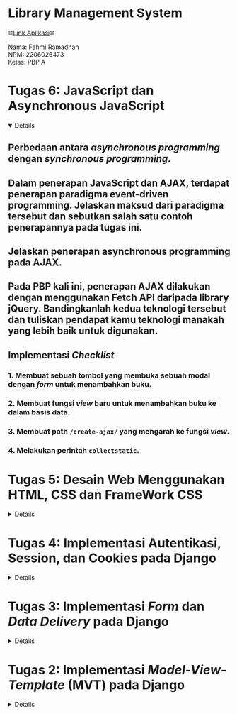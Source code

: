 # Library Management System

🌐[Link Aplikasi](https://youtu.be/dQw4w9WgXcQ?si=4shjklB1tHnOYQMi)🌐

Nama: Fahmi Ramadhan<br>
NPM: 2206026473<br>
Kelas: PBP A<br>

# Tugas 6: JavaScript dan Asynchronous JavaScript

<details open>

## Perbedaan antara _asynchronous programming_ dengan _synchronous programming_.

## Dalam penerapan JavaScript dan AJAX, terdapat penerapan paradigma event-driven programming. Jelaskan maksud dari paradigma tersebut dan sebutkan salah satu contoh penerapannya pada tugas ini.

## Jelaskan penerapan asynchronous programming pada AJAX.

## Pada PBP kali ini, penerapan AJAX dilakukan dengan menggunakan Fetch API daripada library jQuery. Bandingkanlah kedua teknologi tersebut dan tuliskan pendapat kamu teknologi manakah yang lebih baik untuk digunakan.

## Implementasi _Checklist_

### 1. Membuat sebuah tombol yang membuka sebuah modal dengan _form_ untuk menambahkan buku.

### 2. Membuat fungsi _view_ baru untuk menambahkan buku ke dalam basis data.

### 3. Membuat path `/create-ajax/` yang mengarah ke fungsi _view_.

### 4. Melakukan perintah `collectstatic`.

</details>

# Tugas 5: Desain Web Menggunakan HTML, CSS dan FrameWork CSS

<details>

## Manfaat dari setiap _element selector_ dan kapan waktu yang tepat untuk menggunakannya.

- _Universal Selector_ digunakan untuk memilih semua elemen HTML pada halaman. _selector_ ini cocok digunakan ketika ingin _reset style_ atau ketika ingin memberikan _style_ umum pada semua elemen dalam halaman, misalnya mengatur jenis _font_ (`* {}`).

- _Element Selector_ digunakan untuk memilih semua elemen HTML dengan nama elemen tertentu (misalnya, semua `<p>`). _Selector_ ini cocok digunakan ketika ingin memberikan _style_ umum pada semua elemen dengan jenis tertentu. (`p {}`).

- _Class Selector_ digunakan untuk memilih elemen berdasarkan atribut `class` yang diberikan. Dikarenakan beberapa elemen bisa memiliki `class` yang sama dengan elemen lainnya, kita bisa mengelompokkan elemen-elemen tersebut dalam kelas-kelas tertentu. Oleh karena itu, _selector_ ini cocok digunakan ketika ingin memberikan _style_ pada kelompok elemen dengan class tertentu yang sama (`.nama-class {}`).

- _ID Selector_ digunakan untuk memilih elemen berdasarkan atribut `id` yang diberikan. Berbeda dengan `class`, atribut `id` bersifat unik untuk setiap elemen dalam satu file `html`. Oleh karena itu, _selector_ ini cocok digunakan ketika ingin memberikan _style_ atau manipulasi spesifik pada elemen tertentu dengan ID yang unik (`.value-id {}`).

- _Descendant Selector_ digunakan untuk memilih elemen dalam hierarki tertentu. _Selector_ ini cocok digunakan ketika ingin memberikan _style_ pada semua elemen tertentu yang berada di dalam elemen tertentu, misalnya semua elemen `<li>` dalam elemen `<ul>` (`ul li {}`). 

- _Adjacent Selector_ digunakan untuk memilih suatu elemen yang bersebelahan dalam tingkat hierarki yang sama. _Selector_ ini cocok digunakan ketika ingin memberikan _style_ suatu elemen yang tepat didahului oleh suatu elemen tertentu, misalnya elemen `<p>` yang tepat setelah elemen `<h1>` (`h1 + p {}`).

- _Direct-Descendant Selector_ digunakan untuk memilih suatu elemen yang berada dalam elemen tertentu dan hanya berbeda satu tingkat hierarki. _Selector_ ini cocok digunakan ketika ingin memberikan _style_ misalnya pada elemen `<li>` yang berada satu tingkat di dalam elemen `<ul>` (`ul > li {}`).

- _Attribute Selector_ digunakan untuk memilih semua elemen yang atributnya diset memiliki nilai yang sama. Selector_ ini cocok digunakan ketika ingin memberikan _style_ misalnya pada elemen `input` yang atribut `type`-nya diset ke `"text"` (`input[type="text"] {}`).

## Penjelasan HTML5 Tag

- `<nav>`: Tag ini adalah sebuah _semantic tag_ yang digunakan untuk menentukan bagian navigasi pada halaman web yang biasanya terdapat pada bagian atas halaman web dan berisikan tautan menuju halaman lain pada web tersebut.
- `<table>`, `<tr>`, `<th>`, dan `<td>`: Tag ini digunakan untuk membuat tabel dan mengatur elemen-elemen dalam tabel. `<tr>` untuk _table row_, `<th>` untuk _table header_, dan `<td>` untuk _table data_.
- `<title>`: Tag ini digunakan untuk menentukan judul halaman web yang akan ditampilkan pada _tab_ judul _browser_.
- `<a>`: Tag ini digunakan untuk membuat tautan atau _hyperlink_ ke halaman web atau sumber daya lainnya. Tag ini memiliki atribut paling penting yaitu `href` yang digunakan untuk menentukan alamat URL yang akan dituju saat tautan diklik.
- `<div>`: Tag ini adalah sebuah _semantic tag_ yang digunakan untuk mengelompokkan dan mengatur elemen-elemen HTML menjadi blok-blok konten. ini adalah elemen "divisi" yang umum digunakan untuk membuat wadah yang dapat diatur dan diberi _style_ dengan CSS.

## Perbedaan antara _margin_ dan _padding_

### 1. _Margin_
- _Margin_ adalah area di luar batas elemen HTML yang memisahkan elemen tersebut dari elemen-elemen lain di sekitarnya.
- Ketika mengatur _margin_ suatu elemen, jarak antara elemen tersebut dengan elemen-elemen lain di sekitarnya akan berubah.

### 2. _Padding_
- _Padding_ adalah area yang terletak di dalam elemen, di antara batas elemen dan kontennya sendiri.
- Ketika mengatur padding suatu elemen, yang diubah adalah seberapa jauh konten elemen tersebut dari batas elemen tersebut, sehingga tidak memengaruhi elemen-elemen lain di sekitarnya.

## Perbedaan antara _framework_ CSS Tailwind dan Bootstrap. Kapan sebaiknya kita menggunakan Bootstrap daripada Tailwind, dan sebaliknya?

### 1. Tailwind CSS
- Tailwind CSS mengikuti pendekatan "_utility-first_", yang berarti _framework_ ini memberikan sejumlah besar kelas utilitas yang dapat ditambahkan langsung ke elemen HTML untuk merancang tampilan.
- Tailwind CSS memiliki _file_ CSS yang lebih kecil sedikit dibandingkan Bootstrap serta hanya akan memuat kelas-kelas utilitas yang ada.
- Tailwind CSS memberikan fleksibilitas dan adaptabilitas yang tinggi terhadap proyek.
- Tailwind CSS memerlukan pengetahuan CSS yang lebih dalam karena kita akan bekerja dengan banyak kelas utilitas untuk merancang tampilan.

### 2. Bootstrap
- Bootstrap memiliki desain yang lebih "_opinionated_". Ini berarti bahwa Bootstrap memiliki komponen-komponen yang telah dirancang dan ditata dengan baik, sehingga memungkinkan kita untuk membangun tampilan dengan cepat tanpa banyak penyesuaian.
- Bootstrap cenderung memiliki ukuran _file_ yang lebih besar karena menyediakan banyak komponen dan _style_ yang sudah jadi.
- Bootstrap sering kali menghasilkan tampilan yang lebih konsisten di seluruh proyek karena menggunakan komponen yang telah didefinisikan.
- Bootstrap lebih mudah dipelajari oleh pemula atau mereka yang tidak memiliki pengetahuan CSS yang mendalam karena komponen-komponennya telah dirancang dan ditata dengan baik.

Kita dapat menggunakan Bootstrap ketika kita ingin membuat tampilan dengan cepat dan mudah, terutama jika kita tidak memiliki banyak pengalaman dalam desain tampilan atau CSS. Sementara itu, kita dapat menggunakan Tailwind CSS ketika kita ingin membuat tampilan dengan mudah dan cepat tetapi juga masih fleksibel sehingga desain tidak monoton.

## Implementasi _Checklist_

### Kustomisasi desain pada template HTML yang telah dibuat pada Tugas 4 dengan menggunakan CSS _framework_ Tailwind

Pertama-tama, saya menambahkan `<script src="https://cdn.tailwindcss.com"></script>` pada `base.html` agar dapat menggunakan Tailwind CSS. Kemudian, saya menambahkan atribut `class="bg-blue-100"` pada elemen _body_ di `base.html` agar semua halaman memiliki warna latar belakang yang sama.

### 1. Kustomisasi halaman `login`, `register`, dan `add_book`

#### a. Halaman `login`

- Memindahkan konten halaman login ke tengah halaman.
```html
<div class="flex justify-center items-center h-screen">
```
- Menambahkan background, padding, rounded corner, dan box shadow serta mengatur lebarnya menjadi full untuk layar kecil, 1/2 untuk layar medium, dan 1/3 untuk layar besar.
```html
<div class = "login bg-blue-50 p-8 rounded shadow-md w-full md:w-1/2 lg:w-1/3">
```
- Mengatur header "Login" agar memiliki font size 2xl, bold weight, serta menambahkan bottom margin.
```html
<h1 class="text-2xl font-bold mb-4">Login</h1>
```
- Pada _form_, saya mengubah tabel menjadi beberapa elemen `div` untuk _field_ _username_ dan _password_ serta tombol _login_ serta mengatur _style_-nya seperti berikut.
```html
<form method="POST" action="">
    {% csrf_token %}
    <div class="mb-4">
        <label class="block font-bold mb-2" for="username">
            Username:
        </label>
        <input type="text" name="username" placeholder="Username" class="form-control w-full" id="username">
    </div>
    <div class="mb-4">
        <label class="block font-bold mb-2" for="password">
            Password:
        </label>
        <input type="password" name="password" placeholder="Password" class="form-control w-full" id="password">
    </div>
    <div class="flex justify-end">
        <button class="bg-blue-500 hover:bg-blue-700 text-white font-bold py-2 px-4 rounded" type="submit">
            Login
        </button>
    </div>
</form>
```
- Menambahkan margin top pada daftar _messages_ dan pada teks "Don't have an account yet?" serta "Register Now"
```html
{% if messages %}
    <ul class="mt-4">
        {% for message in messages %}
            <li>{{ message }}</li>
        {% endfor %}
    </ul>
{% endif %}     
    
<p class="mt-4">Don't have an account yet? <a href="{% url 'main:register' %}" class="text-blue-500">Register Now</a></p>
```

#### b. Halaman `Register`

- Sama seperti halaman _login_, saya memindahkan konten halaman register ke tengah halaman.
```html
<div class="flex justify-center items-center h-screen">
```
- Menambahkan background, padding, rounded corner, dan box shadow serta mengatur lebarnya menjadi full untuk layar kecil dan 1/2 untuk layar medium atau lebih besar.
```html
<div class = "register bg-blue-50 p-8 rounded shadow-md w-full md:w-1/2">
```
- Mengatur header "Register" agar memiliki font size 2xl, bold weight, serta menambahkan bottom margin.
```html
<h1 class="text-2xl font-bold mb-4">Register</h1>
```
- Mengubah _form_ dan menambahkan _style_ menjadi seperti berikut:
```html
<form method="POST" >  
    {% csrf_token %}  
    <table class="w-full mb-4">  
        {{ form.as_table }}
    </table>
    <div class="flex justify-end">
        <button class="bg-blue-500 hover:bg-blue-700 text-white font-bold py-2 px-4 rounded" type="submit">
            Register
        </button>
    </div>
</form>
```
- Menambahkan margin top pada daftar _messages_ seperti pada halaman _login_.

#### c. Halaman `add_book`

- Masih sama seperti sebelumnya, saya memindahkan konten halaman add_book ke tengah halaman.
```html
<div class="flex justify-center items-center h-screen">
```
- Menambahkan background, padding, rounded corner, dan box shadow serta mengatur lebarnya menjadi full untuk layar kecil dan 1/3 untuk layar medium atau lebih besar.
```html
<div class = "add_book bg-blue-50 p-8 rounded shadow-md w-full md:w-1/3">
```
- Mengatur header "Add New Book" agar memiliki font size 2xl, bold weight, serta menambahkan bottom margin.
```html
<h1 class="text-2xl font-bold mb-4">Add New Book</h1>
```
- Mengubah _form_ dan menambahkan _style_ menjadi seperti berikut:
```html
<form method="POST">
    {% csrf_token %}
    <table class="w-full mb-4">
        {{ form.as_table }}
    </table>
    <div class="flex justify-end">
        <button class="bg-blue-500 hover:bg-blue-700 text-white font-bold py-2 px-4 rounded" type="submit">
            Add Book
        </button>
    </div>
</form>
```

### 2. Kustomisasi halaman daftar buku

- Membuat _fixed header_ yang berisikan nama aplikasi dan tombol untuk menambahkan buku.
```html
<header class="bg-blue-500 shadow fixed w-full z-10">
    <div class="max-w-7xl mx-auto px-4 sm:px-6 lg:px-8">
        <div class="flex justify-between h-16">
            <div class="flex-shrink-0 flex items-center">
                <h1 class="text-white font-bold text-2xl">{{ app_name }}</h1>
            </div>
            <div class="flex items-center justify-end">
                <a href="{% url 'main:add_book' %}">
                    <button class="bg-blue-100 hover:bg-blue-700 hover:text-white text-blue-500 font-bold py-2 px-4 rounded">
                        Add New Book
                    </button>
                </a>
            </div>
        </div>
    </div>
</header>
```
- Membungkus isi konten halaman dalam container dan mengaturnya agar berada di tengah halaman.
```html
<div class="flex justify-center">
    <div class="container mt-20">
        ...
    </div>
</div>
```
- Memindahkan tombol _log out_ agar berada di samping nama _user_ yang sedang _login_ serta memberikannya _style_ dan juga memindahkan informasi sesi _login_ terakhir ke bagian atas.
```html
<div class="flex mt-4">
    <h5 class="mt-1 mr-2">logged in as: <span class="font-bold">{{name}}</span></h5>
    <a href="{% url 'main:logout' %}">
        <button class="bg-red-500 hover:bg-red-700 text-white font-bold py-1 px-4 rounded" type="submit">
            Logout
        </button>
    </a>
</div>

<h5 class="mt-2">Last login session: {{ last_login }}</h5>
```
- Menambahkan blok `{% if books|length != 0  %}` sebelum menampilkan total buku dan tabel agar ketika tidak ada buku, _header_ tabel tidak ditampilkan. Kemudian, ditambahkan pesan tidak ada buku pada blok `else`-nya.
- Menambahkan `class="px-4 py-2 font-bold border-t border-b border-blue-500"` pada setiap _header_ tabel.
- Menambahkan `class="px-4 py-2 border-b border-blue-500 {% if forloop.last %}text-blue-500{% endif %}"` untuk setiap informasi buku pada tabel. Teks akan berwarna biru jika itu buku tersebut merupakan buku paling terakhir dalam daftar buku **(BONUS)**.
- Menambahkan atribut `title` pada tombol-tombol untuk _increment_ buku, _decrement_ buku, dan _remove_ buku sebagai _tooltip_ yang akan muncul ketika tombol di-_hover_.

</details>

# Tugas 4: Implementasi Autentikasi, Session, dan Cookies pada Django

<details>

## Apa itu Django `UserCreationForm` dan apa kelebihan dan kekurangannya?

`UserCreationForm` adalah salah satu form yang disediakan oleh _framework_ Django untuk mempermudah proses pembuatan _user_ dalam aplikasi web. Dengan adanya hal tersebut, kita tidak perlu susah-susah menulis kode dari awal untuk membuat _form_ dan validasi inputnya sehingga kita dapat menghemat waktu. Namun, `UserCreationForm` juga memiliki kekurangan karena bentuknya yang sederhana. Jika kita ingin menambahkan fitur yang kompleks, misalnya konfirmasi email atau CAPTCHA, kita harus menulis kode sendiri. 

## Apa perbedaan autentikasi dan otorisasi dalam konteks Django dan mengapa keduanya penting?

Autentikasi adalah proses untuk memverifikasi identitas pengguna yang mengakses suatu aplikasi, misalnya proses login dalam aplikasi web. Pada Django, terdapat method `authenticate` yang digunakan untuk mengautentikasi _username_ dengan _password_-nya. Sementara itu, otorisasi adalah proses untuk memverifikasi apakah pengguna yang sudah terautentikasi memiliki akses pada suatu fitur dalam aplikasi web tersebut. Misalnya, pada scele, pengguna terautentikasi yang memiliki role dosen memiliki hak akses yang berbeda dengan pengguna terautentikasi yang memiliki role mahasiswa.

Autentikasi dan otorisasi merupakan hal penting untuk diimplementasikan pada suatu aplikasi web. Dengan menggabungkan keduanya, kita bisa membuat aplikasi web yang aman dengan kontrol yang tepat atas siapa saja yang dapat melakukan hal tertentu.

## Apa itu _cookies_ dalam konteks aplikasi web dan bagaimana Django menggunakan cookies untuk mengelola data sesi pengguna?

_Cookies_ adalah sebuah potongan kecil dari data yang disimpan di sisi klien, yaitu _web browser_ dari pengguna, agar data tersebut dapat digunakan kembali dalam _request_ selanjutnya. _Cookies_ biasa digunakan dalam menyimpan token autentikasi, melacak aktivitas pengguna, dan menyimpan preferensi pengguna. _Cookies_ akan dihapus secara otomatis jika sudah mencapai waktu kedaluwarsanya. 

Django memiliki dukungan bawaan untuk mengelola data sesi pengguna. Django menyediakan API untuk membaca nilai _cookies_ dari HTTP _request_ yang diterima _browser_ pengguna dan kita bisa mengakses _value_ dari _dictionary_ `request.COOKIES`. Untuk mengatur atau membuat _cookies_ baru, kita bisa menggunakan `response.set_cookie()`. Kemudian, untuk penghapusan _cookies_ bisa menggunakan `response.delete_cookie()` 

## Apakah penggunaan cookies aman secara _default_ dalam pengembangan web atau apakah ada risiko potensial yang harus diwaspadai?

_Cookies_ bersifat aman karena ia hanya menyimpan data, bukan kode program, tidak dapat membaca atau menghapus data pada komputer pengguna. Namun, jika _cookies_ tidak diatur dengan baik, misalnya terdapat informasi personal di dalamnya, ada risiko data tersebut dicuri oleh suatu _script_, bukan _cookies_-nya yang mencuri.

## Implementasi _Checklist_

### 1. Mengimplementasikan fungsi registrasi, login, dan logout untuk memungkinkan pengguna untuk mengakses aplikasi sebelumnya dengan lancar.

Pertama-tama, saya membuka file `views.py` pada subdirektori `main` lalu mengimport _method-method_ yang dibutuhkan dan menambahkan fungsi `register`, `login`, dan `logout` berikut:

```python
def register(request):
    form = UserCreationForm()

    if request.method == "POST":
        form = UserCreationForm(request.POST)
        if form.is_valid():
            form.save()
            messages.success(request, 'Your account has been successfully created!')
            return redirect('main:login')
    context = {'form':form}
    return render(request, 'register.html', context)

def login_user(request):
    if request.method == 'POST':
        username = request.POST.get('username')
        password = request.POST.get('password')
        user = authenticate(request, username=username, password=password)
        if user is not None:
            login(request, user)
            return redirect('main:show_main')
        else:
            messages.info(request, 'Sorry, incorrect username or password. Please try again.')
    context = {}
    return render(request, 'login.html', context)

def logout_user(request):
    logout(request)
    return redirect('main:login')
```

Setelah itu, pada direktori `main/templates`, saya membuat berkas `register.html` dan `login.html` yang meng-_extends_ `base.html`.

1. `register.html`
```html
{% extends 'base.html' %}

{% block meta %}
    <title>Register</title>
{% endblock meta %}

{% block content %}  

<div class = "login">
    
    <h1>Register</h1>  

        <form method="POST" >  
            {% csrf_token %}  
            <table>  
                {{ form.as_table }}  
                <tr>  
                    <td></td>
                    <td><input type="submit" name="submit" value="Daftar"/></td>  
                </tr>  
            </table>  
        </form>

    {% if messages %}  
        <ul>   
            {% for message in messages %}  
                <li>{{ message }}</li>  
                {% endfor %}  
        </ul>   
    {% endif %}

</div>  

{% endblock content %}
```

2. `login.html`
```html
{% extends 'base.html' %}

{% block meta %}
    <title>Login</title>
{% endblock meta %}

{% block content %}

<div class = "login">

    <h1>Login</h1>

    <form method="POST" action="">
        {% csrf_token %}
        <table>
            <tr>
                <td>Username: </td>
                <td><input type="text" name="username" placeholder="Username" class="form-control"></td>
            </tr>
                    
            <tr>
                <td>Password: </td>
                <td><input type="password" name="password" placeholder="Password" class="form-control"></td>
            </tr>

            <tr>
                <td></td>
                <td><input class="btn login_btn" type="submit" value="Login"></td>
            </tr>
        </table>
    </form>

    {% if messages %}
        <ul>
            {% for message in messages %}
                <li>{{ message }}</li>
            {% endfor %}
        </ul>
    {% endif %}     
        
    Don't have an account yet? <a href="{% url 'main:register' %}">Register Now</a>

</div>

{% endblock content %}
```

Selanjutnya, saya menambahkan _path_ url ke dalam `urlpatterns` pada `urls.py` di subdirektori `main` untuk mengakses fungsi `register`, `login`, dan `logout` tadi.

```python
urlpatterns = [
    ...
    path('register/', register, name='register'),
    path('login/', login_user, name='login'),
    path('logout/', logout_user, name='logout'),
]
```

Kemudian, saya melakukan restriksi akses halaman main agar hanya bisa diakses oleh pengguna yang sudah login (terautentikasi) dengan menambahkan kode `@login_required(login_url='/login')` di atas fungsi `show_main`

### 2. Membuat dua akun pengguna dengan masing-masing tiga _dummy_ data menggunakan model yang telah dibuat pada aplikasi sebelumnya untuk setiap akun di lokal.

Saat ini, kedua akun tersebut akan terhubung ke data yang sama. Oleh karena itu, selanjutnya saya akan menghubungkan model `Item` dengan `User` agar masing-masing _user_ hanya melihat item-item yang telah ia buat sendiri. 

### 3. Menghubungkan model `Item` dengan `User`.

Untuk menghubungkan model `Item` dengan `User`, saya menambahkan _field_ baru bernama `user` pada model.

```python
from django.contrib.auth.models import User

class Item(models.Model):
    user = models.ForeignKey(User, on_delete=models.CASCADE)
    ...
```

Selanjutnya, saya mengubah fungsi `show_main` dan `add_book` pada `views.py` menjadi sebagai berikut:

```python
...
def show_main(request):
    books = Item.objects.filter(user=request.user)
    ...
    context = {
        ...
        'name': request.user.username,
        ...
    }
    ...

def add_book(request):
    form = ItemForm(request.POST or None)

    if form.is_valid() and request.method == "POST":
        item = form.save(commit=False)
        item.user = request.user
        item.save()
        return HttpResponseRedirect(reverse('main:show_main'))
    ...
```

Karena terdapat perubahan pada _models_, saya perlu melakukan migrasi dengan menjalankan `python manage.py makemigrations` lalu `python manage.py migrate`.

### 4. Menampilkan detail informasi pengguna yang sedang _logged in_ seperti _username_ dan menerapkan `cookies` seperti `last login` pada halaman utama aplikasi.

Pada tahap ini, saya menerapkan _cookies_ yang bernama `last_login` untuk melihat kapan terakhir kali suatu _user_ melakukan _login_. Untuk itu, saya mengubah fungsi `login_user` agar men-_set_ _cookies_ dengan _key_ `last_login` dengan _value_ waktu sekarang. Selain itu, saya juga mengubah fungsi `logout_user` agar menghapus _cookies_ dengan _key_ `last_login` saat _user_ melakukan _logout_.

```python
def login_user(request):
    if request.method == 'POST':
        username = request.POST.get('username')
        password = request.POST.get('password')
        user = authenticate(request, username=username, password=password)
        if user is not None:
            login(request, user)
            response = HttpResponseRedirect(reverse("main:show_main")) 
            response.set_cookie('last_login', str(datetime.datetime.now()))
            return response
        else:
            messages.info(request, 'Sorry, incorrect username or password. Please try again.')
    context = {}
    return render(request, 'login.html', context)

def logout_user(request):
    logout(request)
    response = HttpResponseRedirect(reverse('main:login'))
    response.delete_cookie('last_login')
    return response
```

Kemudian, untuk menampilkan data _last login_ ke halaman _main_, saya menambahkan sebuah data pada _dictionary_ `context` di fungsi `show_main` dan menambahkan sebaris kode pada `main.html`

```python
context = {
    ...
    'last_login': request.COOKIES['last_login'],
}
```

```html
...
<h5>Sesi terakhir login: {{ last_login }}</h5>
...
```

## BONUS

Saya menambahkan fungsi `add_book_amount`, `dec_book_amount`, dan `remove_book` pada `views.py`.

```python
def remove_book(request, book_id):
    if request.method == 'POST' and 'Remove' in request.POST:
        book = Item.objects.get(id=book_id)
        book.delete()
    return HttpResponseRedirect(reverse('main:show_main'))

def add_book_amount(request, book_id):
    if request.method == 'POST' and 'Increment' in request.POST:
        book = Item.objects.get(id=book_id)
        book.amount += 1
        book.save()
    return HttpResponseRedirect(reverse('main:show_main'))

def dec_book_amount(request, book_id):
    if request.method == 'POST' and 'Decrement' in request.POST:
        book = Item.objects.get(id=book_id)
        book.amount -= 1
        book.save()
    return HttpResponseRedirect(reverse('main:show_main'))
```

Selanjutnya, saya menambahkan _path_ url ke dalam `urlpatterns` pada `urls.py` di subdirektori `main` untuk mengakses fungsi-fungsi tersebut.

```python
urlpatterns = [
    ...
    path('add_book_amount/<int:book_id>/', add_book_amount, name='add_book_amount'),
    path('dec_book_amount/<int:book_id>/', dec_book_amount, name='dec_book_amount'),
    path('remove_book/<int:book_id>/', remove_book, name='remove_book'),
]
```

Kemudian, saya menambahkan tombol pada tabel di `main.html` untuk melakukan fungsi-fungsi di atas.

```html
<table>
    <tr>
        ...
        <th colspan="3">Actions</th>
    </tr>

    {% for book in books %}
        <tr>
            ...
            <td>
                <form action="{% url 'main:add_book_amount' book.id %}" method="post">
                    {% csrf_token %}
                    <button type="submit" name="Increment">➕</button>
                </form>
            </td>
            <td>
                <form action="{% url 'main:dec_book_amount' book.id %}" method="post">
                    {% csrf_token %}
                    <button type="submit" name="Decrement">➖</button>
                </form>
            </td>
            <td>
                <form action="{% url 'main:remove_book' book.id %}" method="post">
                    {% csrf_token %}
                    <button type="submit" name="Remove">❌</button>
                </form>
            </td>
        </tr>
    {% endfor %}
</table>
```

</details>

# Tugas 3: Implementasi _Form_ dan _Data Delivery_ pada Django

<details>

## Perbedaan _form_ `POST` dan _form_ `GET` dalam Django

`POST` dan `GET` adalah dua metode HTTP yang digunakan saat berurusan dengan _form_. Berikut adalah perbedaannya.

### 1. POST
* Data _form_ dikemas oleh _browser_, di-_encode_ untuk pengiriman, dan kemudian dikirim ke _server_.
* Digunakan untuk _request_ yang dapat mengubah status sistem, seperti mengubah _database_
* Lebih aman untuk data sensitif seperti _password_ karena data tidak terlihat dalam URL dan tidak muncul dalam _browser history_ atau _server log_ dalam bentuk _plain text_.
* Cocok untuk mengirim data besar atau data biner seperti gambar, serta untuk formulir administrasi dengan perlindungan tambahan seperti CSRF (_Cross-site Request Forgery_) _protection_.

### 2. GET
* Data yang dikirimkan dikemas sebagai _string_ dan dijadikan bagian dari URL yang dikirimkan ke _server_.
* Digunakan untuk _request_ yang tidak memengaruhi status sistem.
* Data muncul dalam URL, yang berarti dapat terlihat dalam _browser history_ dan _server log_ sehingga kurang aman untuk data sensitif.
* Cocok untuk formulir pencarian web karena URL yang dihasilkan dapat dengan mudah di-_bookmark_, dibagikan, atau di-_resubmit_.

Sumber: https://docs.djangoproject.com/en/4.2/topics/forms/

## Perbedaan XML, JSON, dan HTML dalam konteks pengiriman data

### 1. XML (eXtensible Markup Language)
* XML adalah sebuah _markup language_ yang dirancang untuk menyimpan dan mengantarkan data yang mudah dibaca oleh manusia.
* XML menggunakan _tag-tag_ yang mendefinisikan struktur data dalam dokumen.

### 2. JSON (JavaScript Object Notation)
* JSON adalah sebuah format yang digunakan untuk menyimpan, membaca, dan menukar informasi dari _web server_ yang mudah dibaca oleh manusia.
* JSON menggunakan _key-value pairs_ untuk merepresentasikan data seperti object pada JavaScript.
* JSON biasanya lebih efisien dalam hal ukuran file dibandingkan dengan XML.

### 3. HTML (HyperText Markup Language)
* HTML adalah sebuah sebuah _markup language_ yang digunakan untuk mengatur tampilan dan struktur konten di halaman web.
* HTML mengandung _tag-tag_ bawaan untuk mengatur elemen-elemen halaman web dan biasanya memiliki atribut yang digunakan untuk menambahkan informasi tambahan mengenai elemen tersebut.

Jadi, perbedaan mendasar antara ketiganya adalah XML dan JSON digunakan untuk menyimpan dan mengirimkan data sedangkan HTML digunakan untuk mengatur tampilan halaman web.

## Mengapa JSON sering digunakan dalam pertukaran data antara aplikasi web modern?

* JSON mudah untuk dipahami oleh manusia karena menggunakan format _key-value pairs_ yang bentuknya sering ditemui di banyak bahasa pemrograman dibandingkan dengan XML yang menggunakan _tag_.
* JSON didukung oleh sebagian besar bahasa pemrograman modern sehingga data dalam format JSON dapat dengan mudah diolah dan dimanipulasi di berbagai _platform_. _Browser_ modern memiliki dukungan bawaan untuk melakukan _parsing_ dan konversi data JSON menjadi _object_ JavaScript.
* JSON memiliki format yang lebih ringan dibandingkan XML karena ukurannya yang lebih kecil, struktur yang lebih simpel, tidak adanya informasi yang redundan, seperti _closing tag_ atau _namespace_ sehingga mengurangi _bandwidth_ dan waktu pemrosesan yang dibutuhkan untuk transfer dan manipulasi data.

## Implementasi _Checklist_

### 1. Membuat input `form` untuk menambahkan objek model

Sebelum membuat _form_, saya membuat kerangka _views_ terlebih dahulu agar kode lebih terstruktur dan nantinya akan memudahkan saya untuk memastikan konsistensi desain dan memperkecil kemungkinan redundansi kode. Untuk itu, saya membuat berkas baru bernama `base.html` pada _folder_ `templates` di _root folder_ dan menjadikannya sebagai _template_ dasar dengan menyesuaikan isi `TEMPLATES` pada `settings.py`. Kemudian, saya mengubah `main.html` agar meng-_extends_ `base.html` dan _tag-tag_ html ada di dalam _block content_

Selanjutnya, saya membuat berkas `forms.py` pada direktori `main` untuk membuat struktur _form_ penambahan buku baru.

``` python
from django.forms import ModelForm
from main.models import Item

class ItemForm(ModelForm):
    class Meta:
        model = Item
        fields = ["name", "author", "category", "amount", "description"]
```

Kemudian, saya membuat fungsi `add_book` yang menerima parameter `request` pada `views.py` untuk menerima data buku baru, menyimpannya ke _database_, dan kembali ke halaman utama setelah berhasil menyimpan.

```python
def add_book(request):
    form = ItemForm(request.POST or None)

    if form.is_valid() and request.method == "POST":
        form.save()
        return HttpResponseRedirect(reverse('main:show_main'))
    
    context = {'form': form}
    return render(request, "add_book.html", context)
```

Setelah fungsi dibuat, saya menambahkan _path url_ ke dalam `urlpatterns` pada `urls.py` di `main` untuk mengakses fungsi tersebut.

```python
urlpatterns = [
    ...
    path('add_book', add_book, name='add_book'),
    ...
]
```

Kemudian, saya membuat berkas `add_book.html` pada direktori `main/templates` yang berisi _fields_ `form` untuk menambahkan data buku baru dan tombol _submit_ untuk mengirimkan _request_ ke fungsi `add_book(request)`.

```html
{% extends 'base.html' %} 

{% block content %}
<h1>Add New Book</h1>

<form method="POST">
    {% csrf_token %}
    <table>
        {{ form.as_table }}
        <tr>
            <td></td>
            <td>
                <input type="submit" value="Add Book"/>
            </td>
        </tr>
    </table>
</form>

{% endblock %}
```

### 2. Menambahkan lima fungsi `views` untuk melihat objek yang sudah ditambahkan dalam format HTML, XML, JSON, XML _by_ ID, dan JSON _by_ ID

#### a. Fungsi untuk melihat objek dalam format HTML

Saya menambahkan `books` yang berisi semua _object Item_ dari _database_ dan `total_books` **(BONUS)** ke dalam `context` pada fungsi `show_main` untuk ditampilkan di halaman utama.

```python
def show_main(request):
    books = Item.objects.all()
    total_books = 0
    for book in books:
        total_books += book.amount

    context = {
        'app_name': 'Library Management System',
        'student_name': 'Fahmi Ramadhan',
        'class': 'PBP A',
        'books': books,
        'total_books': total_books,
    }

    return render(request, "main.html", context)
```

Selanjutnya, saya menambahkan kode pada `main.html` untuk menampilkan jumlah buku yang ada **(BONUS)**, informasi setiap buku dalam bentuk tabel, serta tombol 'Add New Book' yang akan _redirect_ ke `add_book.html`.

```html
{% block content %}
    ...

    <h3>There are currently {{total_books}} books with {{books|length}} book titles stored in the system</h3>

    <table>
        <tr>
            <th>Name</th>
            <th>Author</th>
            <th>Category</th>
            <th>Amount</th>
            <th>Description</th>
        </tr>

        {% for book in books %}
            <tr>
                <td>{{book.name}}</td>
                <td>{{book.author}}</td>
                <td>{{book.category}}</td>
                <td>{{book.amount}}</td>
                <td>{{book.description}}</td>
            </tr>
        {% endfor %}
    </table>

    <br />

    <a href="{% url 'main:add_book' %}">
        <button>
            Add New Book
        </button>
    </a>

{% endblock content %}
```

#### b. Fungsi untuk melihat objek dalam format XML, JSON, XML _by_ ID, dan JSON _by_ ID

```python
def show_xml(request):
    data = Item.objects.all()
    return HttpResponse(serializers.serialize('xml', data), content_type="application/xml")

def show_json(request):
    data = Item.objects.all()
    return HttpResponse(serializers.serialize('json', data), content_type="application/json")

def show_xml_by_id(request, id):
    data = Item.objects.filter(pk=id)
    return HttpResponse(serializers.serialize("xml", data), content_type="application/xml")

def show_json_by_id(request, id):
    data = Item.objects.filter(pk=id)
    return HttpResponse(serializers.serialize("json", data), content_type="application/json")
```

### 3. Membuat routing URL untuk masing-masing `views`

Untuk membuat routing URL, saya membuka `urls.py` pada direktori `main`, kemudian meng-_import_ fungsi-fungsi `views` dan menambahkannya ke dalam `urlpatterns`.

```python
from django.urls import path
from main.views import show_main, add_book, show_xml, show_json, show_xml_by_id, show_json_by_id

app_name = 'main'

urlpatterns = [
    path('', show_main, name='show_main'),
    path('add_book', add_book, name='add_book'),
    path('xml/', show_xml, name='show_xml'),
    path('json/', show_json, name='show_json'),
    path('xml/<int:id>/', show_xml_by_id, name='show_xml_by_id'),
    path('json/<int:id>/', show_json_by_id, name='show_json_by_id'),
]
```

### 4. Mengakses kelima URL di poin 2 menggunakan Postman

![HTML](Images/objectInHTML.png)
![XML](Images/objectInXML.png)
![JSON](Images/objectInJSON.png)
![XML By ID](Images/objectInXMLByID.png)
![JSON By ID](Images/objectInJSONByID.png)

### 5. Melakukan `add`-`commit`-`push` ke GitHub

Sebelum melakukan `add`-`commit`-`push`, saya membuat dan beralih ke _branch_ baru bernama `dev` dengan menggunakan perintah `git checkout -b dev`. Kemudian, saya baru melakukan `add`, `commit`, serta `push` menggunakan `git push origin dev`.

</details>

# Tugas 2: Implementasi _Model-View-Template_ (MVT) pada Django

<details>

## Implementasi _Checklist_

### 1. Membuat sebuah proyek Django baru.
Pertama-tama, saya membuat repositori GitHub baru bernama `library-app` dengan visibilitas _public_.
Setelah itu, saya membuat direktori lokal baru bernama `library_app` dan menginisiasi direktori tersebut sebagai repositori Git, menghubungkan repositori lokal dengan repositori GitHub, serta menambahkan _file_ `.gitignore`.
Kemudian, saya membuat _virtual environment_ pada direktori tersebut dengan menjalankan perintah berikut: <pre>python -m venv env</pre>
Selanjutnya, saya aktifkan _virtual environment_ tersebut dengan menjalankan perintah berikut: <pre>env\Scripts\activate.bat</pre>
Dalam _virtual environment_ tersebut, saya meng-_install_ _dependencies_ dari berkas `requirements.txt` yang berisi:
```
django
gunicorn
whitenoise
psycopg2-binary
requests
urllib3
coverage
```
dengan menjalankan perintah berikut: <pre>pip install -r requirements.txt</pre>
Setelah semua _dependencies_ ter-_install_, saya mulai membuat proyek Django dengan menjalankan perintah berikut: <pre>django-admin startproject library_app .</pre>
Setelah proyek dibuat, saya menambahkan `*` pada `ALLOWED_HOST` di `settings.py` agar aplikasi dapat diakses secara luas.

### 2. Membuat aplikasi dengan nama `main` pada proyek tersebut.
Untuk membuat aplikasi dengan nama `main`, saya menjalankan perintah berikut: <pre>python manage.py startapp main</pre>
Kemudian, saya menambahkan `'main'` pada `INSTALLED_APPS` di `settings.py` yang ada di direktori `library_app`.

### 3. Membuat model pada aplikasi `main` dengan nama `Item`.
model saya memiliki atribut sebagai berikut:
```python
class Item(models.Model):
    name = models.CharField(max_length=255)
    author = models.CharField(max_length=255)
    category = models.CharField(max_length=255)
    amount = models.IntegerField()
    description = models.TextField()
```
Selanjutnya, saya menjalankan perintah berikut untuk membuat migrasi model dan menerapkan migrasi tersebut ke dalam basis data lokal.
```
python manage.py makemigrations
python manage.py migrate
```
### 4. Membuat sebuah fungsi `views.py` untuk dikembalikan ke dalam sebuah _template_ HTML.
Dalam tahap ini, saya membuat fungsi `show_main` pada `views.py` untuk me-_render_ tampilan HTML dengan menggunakan data yang diberikan.
```python
from django.shortcuts import render

def show_main(request):
    context = {
        'app_name': 'Library Management System',
        'student_name': 'Fahmi Ramadhan',
        'class': 'PBP A',
        'name': 'Operating System Concepts',
        'author': 'Abraham Silberschatz, Peter B. Galvin, and Greg Gagne',
        'category': 'Computer Science',
        'amount': '10',
        'description': 'Operating System Concepts book is an informative guide to operating systems with an overview of all the major aspects. The book deals with topics like computer process, operating systems and their functioning, and design. It also looks at special-purpose systems, storage management, security, distributed systems and memory.'
    }

    return render(request, "main.html", context)
```
Selanjutnya, saya membuat _file_ `main.html` pada direktori `templates` di aplikasi `main` dan mengisinya untuk menampilkan nama aplikasi,
identitas saya, dan lainnya dari _dictionary_ `context` sebagai berikut:
```html
<h1>{{app_name}}</h1>

<h2>{{student_name}} - {{class}}</h2>

<p><strong>Name: </strong>{{name}}</p>
<p><strong>Author: </strong>{{author}}</p>
<p><strong>Category: </strong>{{category}}</p>
<p><strong>Amount: </strong>{{amount}}</p>
<p><strong>Description: </strong>{{description}}</p>
```

### 5. Membuat sebuah _routing_ pada `urls.py` aplikasi `main` untuk memetakan fungsi yang telah dibuat pada `views.py`.
Untuk membuat sebuah _routing_ yang memetakan fungsi `show_main` pada `views.py`, saya membuat _file_ `urls.py` yang berisi:
```python
from django.urls import path
from main.views import show_main

app_name = 'main'

urlpatterns = [
    path('', show_main, name='show_main'),
]
```

### 6. Melakukan _routing_ pada proyek agar dapat menjalankan aplikasi `main`.
Saya mengonfigurasi _routing_ URL proyek dengan menambahkan _path_ yang mengarah ke aplikasi `main` pada `urls.py` di direktori `library_app`.
```python
from django.contrib import admin
from django.urls import path, include

urlpatterns = [
    path('admin/', admin.site.urls),
    path('main/', include('main.urls')),
]
```

### 7. Melakukan _deployment_ ke Adaptable terhadap aplikasi yang sudah dibuat.
Untuk melakukan _deployment_ ke Adaptable, saya login ke [Adaptable.io](https://adaptable.io/) dengan menggunakan akun GitHub yang saya gunakan untuk membuat proyek. Kemudian, saya menghubungkan repositori proyek `library_app` ke Adaptable untuk membuat aplikasi baru di Adaptable. Saya memilih `Python App Template` sebagai _template deployment_ dan `PostgreSQL` sebagai tipe basis data yang digunakan. Selanjutnya, saya mengonfigurasikan versi Python dan _start command_. Kemudian, saya memasukkan nama aplikasi `library-app` yang akan menjadi _domain_ situs web aplikasi saya. Terakhir, saya centang bagian `HTTP listener on PORT` dan klik `Deploy App` untuk memulai proses _deployment_ aplikasi.

## Bagan _Client Request and Response_ Aplikasi Web Berbasis Django

![Alt text](Images/bagan.jpg)

1. _Client_ mengakses website dan _Web Server_ menerima _request_.
2. WSGI memproses server HTTP untuk situs web berbasis Python.
3. `urls.py` berisi path yang mengarahkan _request_ ke fungsi pada `views.py`.
4. `views.py` mengambil data dari `models.py` dan me-_render_ HTML dari _template_.
5. `models.py` berisi _class_ `model` untuk mengelola data pada _database_.

## Mengapa Menggunakan _Virtual Environment_?

_Virtual environment_ memungkinkan kita untuk membuat lingkungan terisolasi untuk setiap proyek Django kita. Dengan ini, kita bisa dengan mudah megelola berbagai dependensi untuk masing-masing proyek Django dan menghindari konflik antara `library` atau `package` dengan versi yang berbeda yang mungkin dibutuhkan oleh proyek yang berbeda. Selain itu, _virtual environment_ juga memudahkan kita dalam pemindahan proyek yang sedang dikembangkan ke _host_ lain tanpa khawatir akan konflik antara dependensi. Meskipun kita bisa saja membuat aplikasi web berbasis Django tanpa menggunakan _virtual environment_, tetapi ini tidak disarankan karena akan lebih sulit untuk mengelola berbagai dependensi dan lebih berisiko terjadi konflik dengan proyek-proyek lain.

## Penjelasan MVC, MVT, MVVM Beserta Perbedaannya

MVC, MVT, dan MVVM adalah beberapa contoh paradigma pemrograman web yang memisahkan komponen-komponen pada aplikasi, seperti logika dan tampilan aplikasi untuk memudahkan pengelolaannya.

- MVC memisahkan aplikasi menjadi tiga komponen, yaitu _model, view, dan controller_. _Model_ berisi definisi dari data-data yang akan disimpan ke dalam _database_. Kemudian, _view_ berhubungan dengan _user interface_ untuk menampilkan halaman ke pengguna. Sementara itu, _Controller_ berisi logika utama program yang mungkin memerlukan informasi dari _database_ melalui _model_.
- MVT memisahkan aplikasi menjadi tiga komponen, yaitu _mode, view, dan template_. Sama halnya seperti MVC, _model_ berisi definisi dari data-data yang akan disimpan ke _database_. Namun, perbedaan antara keduanya terletak pada _view_ dan _template_. _View_ dalam MVT melakukan fungsi yang sama dengan _controller_ dalam MVC, sedangkan _template_ dalam MVT melakukan fungsi yang sama dengan _view_ dalam MVC. Django adalah salah satu framework yang menggunakan MVT.
- MVVM memisahkan juga aplikasi menjadi tiga komponen, yaitu _model, view, dan view-model_. Secara dasar, MVVM mirip dengan MVC, di mana _model_ dan _view_ dalam kedua paradigma tersebut melakukan fungsi yang serupa. Kemudian, _view-model_ melakukan fungsi yang sama dengan _controller_ dalam MVC.

Secara keseluruhan, ketiganya memiliki tujuan yang serupa, yaitu mengisolasi logika aplikasi dari _user interface_. Namun, perbedaan utama di antara ketiganya terletak pada bagaimana okmponen-komponen tersebut disusun dan berhubungan satu sama lain.

## BONUS

Pada _file_ `tests.py`, saya menambahkan sebuah _unit test_ tambahan untuk mengetes apakah _model_ benar dan apakah data berhasil dimasukkan ke _database_.
```python
from django.test import TestCase, Client
from main.models import Item

class mainTest(TestCase):
    def test_main_url_is_exist(self):
        response = Client().get('/main/')
        self.assertEqual(response.status_code, 200)

    def test_main_using_main_template(self):
        response = Client().get('/main/')
        self.assertTemplateUsed(response, 'main.html')

class itemTest(TestCase):
    def test_item(self):
        item = Item.objects.create(
            name="Operating System Concepts",
            author="Abraham Silberschatz, Peter B. Galvin, and Greg Gagne",
            category="Computer Science",
            amount=10,
            description="Operating System Concepts book is an informative guide to operating systems with an overview of all the major aspects. The book deals with topics like computer process, operating systems and their functioning, and design. It also looks at special-purpose systems, storage management, security, distributed systems and memory."
        )
        self.assertEqual(item.name, "Operating System Concepts")
        self.assertEqual(item.author, "Abraham Silberschatz, Peter B. Galvin, and Greg Gagne")
        self.assertEqual(item.category, "Computer Science")
        self.assertEqual(item.amount, 10)
        self.assertEqual(item.description, "Operating System Concepts book is an informative guide to operating systems with an overview of all the major aspects. The book deals with topics like computer process, operating systems and their functioning, and design. It also looks at special-purpose systems, storage management, security, distributed systems and memory.")
```
Berikut adalah hasil _test_ dan _report_-nya:
```
(env) C:\Users\USER\library_app>coverage run --source="." manage.py test
Found 3 test(s).
Creating test database for alias 'default'...
System check identified no issues (0 silenced).
...
----------------------------------------------------------------------
Ran 3 tests in 0.054s

OK
Destroying test database for alias 'default'...

(env) C:\Users\USER\library_app>coverage report --show-missing
Name                                       Stmts   Miss  Cover   Missing
------------------------------------------------------------------------
library_app\__init__.py                        0      0   100%
library_app\asgi.py                            4      4     0%   10-16
library_app\settings.py                       18      0   100%
library_app\urls.py                            3      0   100%
library_app\wsgi.py                            4      4     0%   10-16
main\__init__.py                               0      0   100%
main\admin.py                                  1      0   100%
main\apps.py                                   4      0   100%
main\migrations\0001_initial.py                5      0   100%
main\migrations\0002_book_author.py            4      0   100%
main\migrations\0003_rename_book_item.py       4      0   100%
main\migrations\__init__.py                    0      0   100%
main\models.py                                 7      0   100%
main\tests.py                                 17      0   100%
main\urls.py                                   4      0   100%
main\views.py                                  4      0   100%
manage.py                                     12      2    83%   12-13
------------------------------------------------------------------------
TOTAL                                         91     10    89%
```
</details>